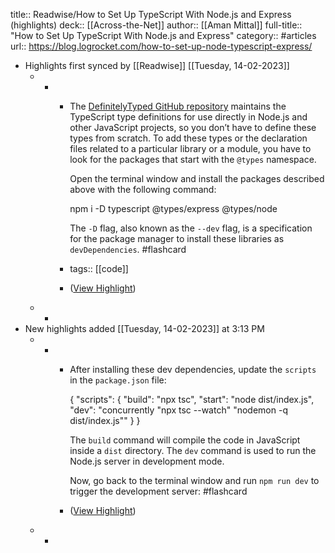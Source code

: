 title:: Readwise/How to Set Up TypeScript With Node.js and Express (highlights)
deck:: [[Across-the-Net]]
author:: [[Aman Mittal]]
full-title:: "How to Set Up TypeScript With Node.js and Express"
category:: #articles
url:: https://blog.logrocket.com/how-to-set-up-node-typescript-express/

- Highlights first synced by [[Readwise]] [[Tuesday, 14-02-2023]]
	- -
		- The [DefinitelyTyped GitHub repository](https://github.com/DefinitelyTyped/DefinitelyTyped) maintains the TypeScript type definitions for use directly in Node.js and other JavaScript projects, so you don’t have to define these types from scratch. To add these types or the declaration files related to a particular library or a module, you have to look for the packages that start with the `@types` namespace.
		  
		  Open the terminal window and install the packages described above with the following command:
		  
		  npm i -D typescript @types/express @types/node
		  
		  The `-D` flag, also known as the `--dev` flag, is a specification for the package manager to install these libraries as `devDependencies`. #flashcard
		- tags:: [[code]]
		- ([View Highlight](https://read.readwise.io/read/01gs7z7vammdh7p4e4aywaczjn))
	- -
- New highlights added [[Tuesday, 14-02-2023]] at 3:13 PM
	- -
		- After installing these dev dependencies, update the `scripts` in the `package.json` file:
		  
		  {
		  "scripts": {
		    "build": "npx tsc",
		    "start": "node dist/index.js",
		    "dev": "concurrently \"npx tsc --watch\" \"nodemon -q dist/index.js\""
		  }
		  }
		  
		  The `build` command will compile the code in JavaScript inside a `dist` directory. The `dev` command is used to run the Node.js server in development mode.
		  
		  Now, go back to the terminal window and run `npm run dev` to trigger the development server: #flashcard
		- ([View Highlight](https://read.readwise.io/read/01gs80z990gag7dr484gm0m8sz))
	- -
